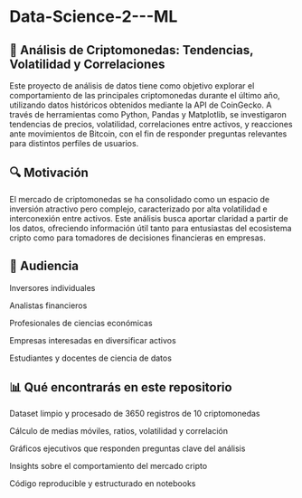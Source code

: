 # Data-Science-2---ML

## 🧠 Análisis de Criptomonedas: Tendencias, Volatilidad y Correlaciones

Este proyecto de análisis de datos tiene como objetivo explorar el comportamiento de las principales criptomonedas durante el último año, utilizando datos históricos obtenidos mediante la API de CoinGecko. A través de herramientas como Python, Pandas y Matplotlib, se investigaron tendencias de precios, volatilidad, correlaciones entre activos, y reacciones ante movimientos de Bitcoin, con el fin de responder preguntas relevantes para distintos perfiles de usuarios.

## 🔍 Motivación

El mercado de criptomonedas se ha consolidado como un espacio de inversión atractivo pero complejo, caracterizado por alta volatilidad e interconexión entre activos. Este análisis busca aportar claridad a partir de los datos, ofreciendo información útil tanto para entusiastas del ecosistema cripto como para tomadores de decisiones financieras en empresas.

## 👥 Audiencia

Inversores individuales

Analistas financieros

Profesionales de ciencias económicas

Empresas interesadas en diversificar activos

Estudiantes y docentes de ciencia de datos

## 📊 Qué encontrarás en este repositorio

Dataset limpio y procesado de 3650 registros de 10 criptomonedas

Cálculo de medias móviles, ratios, volatilidad y correlación

Gráficos ejecutivos que responden preguntas clave del análisis

Insights sobre el comportamiento del mercado cripto

Código reproducible y estructurado en notebooks
